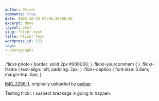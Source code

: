 ```yaml
---
author: Oliver
comments: true
date: 2005-10-28 07:56:26+00:00
excerpt: None
layout: post
slug: flickr-test
title: Flickr Test
wordpress_id: 153
tags:
- photographs
---
```


.flickr-photo { border: solid 2px #000000; }
.flickr-yourcomment { }
.flickr-frame { text-align: left; padding: 3px; }
.flickr-caption { font-size: 0.8em; margin-top: 0px; }


<div>
	<a href="http://www.flickr.com/photos/owiber/56802446/" title="photo sharing"><img src="http://static.flickr.com/31/56802446_6881643078.jpg" alt="" /></a>
<br />
	<a href="http://www.flickr.com/photos/owiber/56802446/">IMG_3296-1</a>, originally uploaded by <a href="http://www.flickr.com/people/owiber/">owiber</a>.
</div>

<p>
	Testing flickr. I suspect breakage is going to happen.
</p>